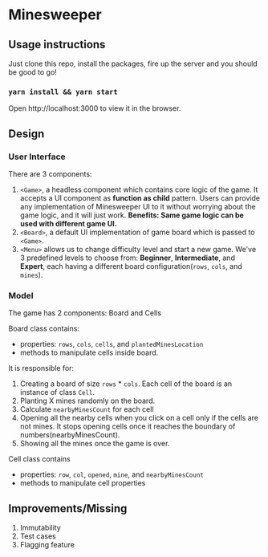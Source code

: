 # Minesweeper

## **Usage instructions**

Just clone this repo, install the packages, fire up the server and you should be good to go! 

### `yarn install && yarn start`
Open http://localhost:3000 to view it in the browser.

## **Design**

### User Interface
There are 3 components:
1. `<Game>`, a headless component which contains core logic of the game. It accepts a UI component as **function as child** pattern. Users can provide any implementation of Minesweeper UI to it without worrying about the game logic, and it will just work. **Benefits: Same game logic can be used with different game UI.**
2. `<Board>`, a default UI implementation of game board which is passed to `<Game>`.
3. `<Menu>` allows us to change difficulty level and start a new game. We've 3 predefined levels to choose from: **Beginner**, **Intermediate**, and **Expert**, each having a different board configuration(`rows`, `cols`, and `mines`).

### Model
The game has 2 components: Board and Cells

Board class contains:
- properties: `rows`, `cols`, `cells`, and `plantedMinesLocation`
- methods to manipulate cells inside board.

It is responsible for:
1. Creating a board of size `rows` * `cols`. Each cell of the board is an instance of class `Cell`.
2. Planting X mines randomly on the board.
3. Calculate `nearbyMinesCount` for each cell
4. Opening all the nearby cells when you click on a cell only if the cells are not mines. It stops opening cells once it reaches the boundary of numbers(nearbyMinesCount).
5. Showing all the mines once the game is over.


Cell class contains
- properties: `row`, `col`, `opened`, `mine`, and `nearbyMinesCount`
- methods to manipulate cell properties


## Improvements/Missing
1. Immutability
2. Test cases
3. Flagging feature